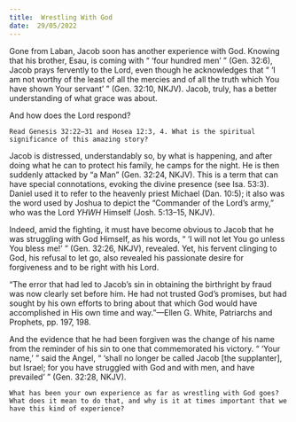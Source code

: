 ```yaml
---
title:  Wrestling With God
date:  29/05/2022
---
```


Gone from Laban, Jacob soon has another experience with God. Knowing that his brother, Esau, is coming with “ ‘four hundred men’ ” (Gen. 32:6), Jacob prays fervently to the Lord, even though he acknowledges that “ ‘I am not worthy of the least of all the mercies and of all the truth which You have shown Your servant’ ” (Gen. 32:10, NKJV). Jacob, truly, has a better understanding of what grace was about.

And how does the Lord respond?

`Read Genesis 32:22–31 and Hosea 12:3, 4. What is the spiritual significance of this amazing story?`

Jacob is distressed, understandably so, by what is happening, and after doing what he can to protect his family, he camps for the night. He is then suddenly attacked by “a Man” (Gen. 32:24, NKJV). This is a term that can have special connotations, evoking the divine presence (see Isa. 53:3). Daniel used it to refer to the heavenly priest Michael (Dan. 10:5); it also was the word used by Joshua to depict the “Commander of the Lord’s army,” who was the Lord _YHWH_ Himself (Josh. 5:13–15, NKJV).

Indeed, amid the fighting, it must have become obvious to Jacob that he was struggling with God Himself, as his words, “ ‘I will not let You go unless You bless me!’ ” (Gen. 32:26, NKJV), revealed. Yet, his fervent clinging to God, his refusal to let go, also revealed his passionate desire for forgiveness and to be right with his Lord.

“The error that had led to Jacob’s sin in obtaining the birthright by fraud was now clearly set before him. He had not trusted God’s promises, but had sought by his own efforts to bring about that which God would have accomplished in His own time and way.”—Ellen G. White, Patriarchs and Prophets, pp. 197, 198.

And the evidence that he had been forgiven was the change of his name from the reminder of his sin to one that commemorated his victory. “ ‘Your name,’ ” said the Angel, “ ‘shall no longer be called Jacob [the supplanter], but Israel; for you have struggled with God and with men, and have prevailed’ ” (Gen. 32:28, NKJV).

`What has been your own experience as far as wrestling with God goes? What does it mean to do that, and why is it at times important that we have this kind of experience?`